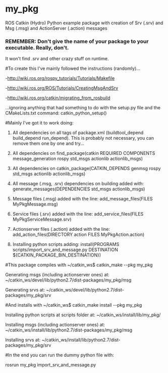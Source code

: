 my_pkg
======

ROS Catkin (Hydro) Python example package with creation of Srv (.srv) and Msg (.msg) and ActionServer (.action) messages


### REMEMBER: Don't give the name of your package to your executable. Really, don't.
It won't find .srv and other crazy stuff on runtime.

#To create this I've mainly followed the instructions (randomly)...

-http://wiki.ros.org/rospy_tutorials/Tutorials/Makefile

-http://wiki.ros.org/ROS/Tutorials/CreatingMsgAndSrv

-http://wiki.ros.org/catkin/migrating_from_rosbuild

...ignoring anything that had something to do with the setup.py file and the CMakeLists.txt command: catkin_python_setup()



#Mainly I've got it to work doing:

1. All dependencies on all tags of package.xml (buildtool_depend build_depend run_depend). This is probably not necessary, you can remove them one by one and try...

2. All dependencies on find_package(catkin REQUIRED COMPONENTS message_generation rospy std_msgs actionlib actionlib_msgs)

3. All dependencies on catkin_package(CATKIN_DEPENDS genmsg rospy std_msgs actionlib actionlib_msgs)

4. All message (.msg, .srv) dependencies on building added with: generate_messages(DEPENDENCIES std_msgs actionlib_msgs)

5. Message files (.msg) added with the line:  add_message_files(FILES MyPkgMessage.msg)

6. Service files (.srv) added with the line:  add_service_files(FILES MyPkgServiceMessage.srv)

7. Actionserver files (.action) added with the line: add_action_files(DIRECTORY action FILES MyPkgAction.action)

8. Installing python scripts adding:  install(PROGRAMS scripts/import_srv_and_message.py DESTINATION ${CATKIN_PACKAGE_BIN_DESTINATION})




#This package compiles with
~/catkin_ws$ catkin_make --pkg my_pkg

 Generating msgs (including actionserver ones) at:
 ~/catkin_ws/devel/lib/python2.7/dist-packages/my_pkg/msg

 Generating srvs at:
 ~/catkin_ws/devel/lib/python2.7/dist-packages/my_pkg/srv



#And installs with
~/catkin_ws$ catkin_make install --pkg my_pkg

 Installing python scripts at scripts folder at:
   ~/catkin_ws/install/lib/my_pkg/

 Installing msgs (including actionserver ones) at:
   ~/catkin_ws/install/lib/python2.7/dist-packages/my_pkg/msg
 
 Installing srvs at:
   ~/catkin_ws/install/lib/python2.7/dist-packages/my_pkg/srv
 

#In the end you can run the dummy python file with:

rosrun my_pkg import_srv_and_message.py
